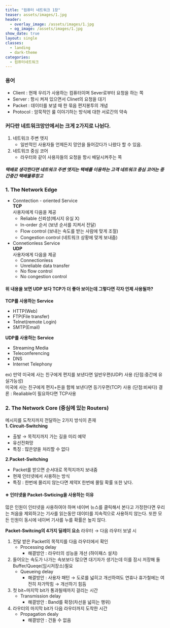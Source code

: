 ```yaml
---
title: "컴퓨터 네트워크 1장"
teaser: assets/images/1.jpg
header:
  - overlay_image: /assets/images/1.jpg
  - og_image: /assets/images/1.jpg
show_date: true
layout: single
classes:
  - landing
  - dark-theme
categories:
  - 컴퓨터네트워크
---
```


### 용어
* Client : 현재 우리가 사용하는 컴퓨터이며 Sever로부터 요청을 하는 쪽
* Server : 항시 켜져 있으면서 Clinet의 요청을 대기
* Packet : 데이터를 보낼 때 한 묶음 편지봉투의 개념
* Protocol : 암묵적인 룰 이야기하는 방식에 대한 서로간의 약속

### 커다란 네트워크망안에서는 크게 2가지로 나뉜다. 
1. 네트워크 주변 엣지
    * 일반적인 사용자들 언제든지 망안을 들어갔다가 나왔다 할 수 있음.
2. 네트워크 중심 코어
    * 라우터와 같이 사용자들의 요청을 항시 배달시켜주는 쪽

##### 택배로 생각한다면 네트워크 주변 엣지는 택배를 이용하는 고객 네트워크 중심 코어는 중간중간 택배물류창고

###  **1. The Network Edge**
* Conntection - oriented Service  
**TCP**  
사용자에게 다음을 제공 
    * Reliable 신뢰성(메시지 유실 X)
    * In-order 순서 (보낸 순서를 지켜서 전달)
    * Flow control (보내는 속도를 받는 사람에 맞게 조절)
    * Congestion control (네트워크 상황에 맞게 보내줌)    
* Connetionless Service  
**UDP**  
사용자에게 다음을 제공
    * Connectionless
    * Unreliable data transfer
    * No flow control
    * No congestion control

#### 위 내용을 보면 UDP 보다 TCP가 더 좋아 보이는데 그렇다면 각자 언제 사용될까?
**TCP를 사용하는 Service**  
* HTTP(Web)
* FTP(File transfer)
* Telnet(remote Login)
* SMTP(Email)

**UDP를 사용하는 Service**
* Streaming Media
* Teleconferencing
* DNS
* Internet Telephony

ex) 만약 미국에 사는 친구에게 편지를 보낸다면 일반우편(UDP) 사용 (단점:중간에 유실가능성)   
미국에 사는 친구에게 편지+돈을 함께 보낸다면 등기우편(TCP) 사용 (단점:비싸다)
결론 : Realiable이 필요하다면 TCP사용

###  **2. The Network Core (중심에 있는 Routers)**
메시지를 도착지까지 전달하는 2가지 방식이 존재  
**1. Circuit-Switching**
* 출발 → 목적지까지 가는 길을 미리 예약
* 유선전화망
* 특징 : 많은양을 처리할 수 없다

**2.Packet-Switching**
* Packet를 받으면 순서대로 목적지까지 보내줌
* 현재 인터넷에서 사용하는 방식
* 특징 : 한번에 몰리지 않는다면 제약X 한번에 몰릴 확률 또한 낮다.

#### ※ 인터넷을 Packet-Swticing을 사용하는 이유
많은 인원이 인터넷을 사용하여야 하며 네이버 뉴스를 클릭해서 본다고 가정한다면 우리는 처음을 제외하고는 기사를 읽는동안 데이터를 지속적으로 사용하지 않는다. 또한 모든 인원이 동시에 네이버 기사를 누를 확률은 높지 않다.

**Packet-Switcing의 4가지 딜레이 요소**
라우터 → 다음 라우터 보낼 시

1. 전달 받은 Packet의 목적지를 다음 라우터에서 확인 
    * Processing delay 
        * 해결방안 : 라우터의 성능을 개선 (하이패스 설치)
2. 들어오는 속도가 나가는 속보보다 많으면 대기자가 생기는데 이를 잠시 저장해 둘 Buffer/Queqe(임시저장소)필요
    * Queueing delay
        * 해결방안 : 사용자 패턴 → 도로를 넓히고 개선하여도 연휴나 휴가철에는 여전히 차가막힘 → 개선하기 힘듬
3. 첫 bit~마지막 bit가 통과될때까지 걸리는 시간
    * Transmission delay 
        * 해결방안 : Band를 확장(차선을 넓히는 행위)
4. 라우터의 마지막 bit가 다음 라우터까지 도착한 시간
    * Propagation dealy 
        * 해결방안 : 건들 수 없음